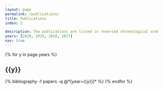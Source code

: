 ```yaml
---
layout: page
permalink: /publications/
title: Publications
index: 2

description: The publications are listed in reversed chronological order.
years: [2020, 2019, 2018, 2017]
nav: true
---
```


<div class="publications">

{% for y in page.years %}
  <h2 class="year">{{y}}</h2>
  {% bibliography -f papers -q @*[year={{y}}]* %}
{% endfor %}

</div>
